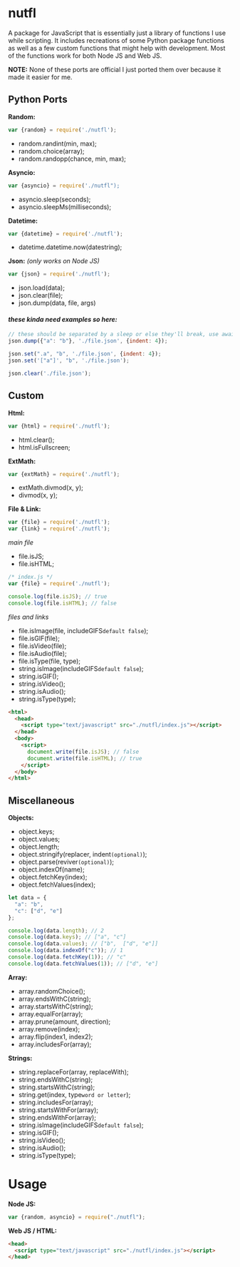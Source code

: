 # nutfl
A package for JavaScript that is essentially just a library of functions I use while scripting. It includes recreations of some Python package functions as well as a few custom functions that might help with development. Most of the functions work for both Node JS and Web JS.


**NOTE:** None of these ports are official I just ported them over because it made it easier for me.

## Python Ports
**Random:**
```js
var {random} = require('./nutfl');
```
- random.randint(min, max);
- random.choice(array);
- random.randopp(chance, min, max);

**Asyncio:**
```js
var {asyncio} = require('./nutfl");
```
- asyncio.sleep(seconds);
- asyncio.sleepMs(milliseconds);

**Datetime:**
```js
var {datetime} = require('./nutfl');
```
- datetime.datetime.now(datestring);

**Json:**
*(only works on Node JS)*
```js
var {json} = require('./nutfl');
```
- json.load(data);
- json.clear(file);
- json.dump(data, file, args)
#### *these kinda need examples so here:* 
```js
// these should be separated by a sleep or else they'll break, use await asyncio.sleepMs(5); that should work
json.dump({"a": "b"}, './file.json', {indent: 4});

json.set(".a", "b", './file.json', {indent: 4});
json.set('["a"]', "b", './file.json');

json.clear('./file.json');
```

## Custom
**Html:**
```js
var {html} = require('./nutfl');
```
- html.clear();
- html.isFullscreen;

**ExtMath:**
```js
var {extMath} = require('./nutfl');
```
- extMath.divmod(x, y);
- divmod(x, y);

**File & Link:**
```js
var {file} = require('./nutfl');
var {link} = require('./nutfl');
```
*main file*
- file.isJS;
- file.isHTML;
```js
/* index.js */
var {file} = require('./nutfl');

console.log(file.isJS); // true
console.log(file.isHTML); // false
```
*files and links*
- file.isImage(file, includeGIFS`default false`);
- file.isGIF(file);
- file.isVideo(file);
- file.isAudio(file);
- file.isType(file, type);
- string.isImage(includeGIFS`default false`);
- string.isGIF();
- string.isVideo();
- string.isAudio();
- string.isType(type);
```html
<html>
  <head>
    <script type="text/javascript" src="./nutfl/index.js"></script>
  </head>
  <body>
    <script>
      document.write(file.isJS); // false
      document.write(file.isHTML); // true
    </script>
  </body>
</html>
```

## Miscellaneous
**Objects:**
- object.keys;
- object.values;
- object.length;
- object.stringify(replacer, indent`(optional)`);
- object.parse(reviver`(optional)`);
- object.indexOf(name);
- object.fetchKey(index);
- object.fetchValues(index);
```js
let data = {
  "a": "b",
  "c": ["d", "e"]
};

console.log(data.length); // 2
console.log(data.keys); // ["a", "c"]
console.log(data.values); // ["b",  ["d", "e"]]
console.log(data.indexOf("c")); // 1
console.log(data.fetchKey(1)); // "c"
console.log(data.fetchValues(1)); // ["d", "e"]
```

**Array:**
- array.randomChoice();
- array.endsWithC(string);
- array.startsWithC(string);
- array.equalFor(array);
- array.prune(amount, direction);
- array.remove(index);
- array.flip(index1, index2);
- array.includesFor(array);

**Strings:**
- string.replaceFor(array, replaceWith);
- string.endsWithC(string);
- string.startsWithC(string);
- string.get(index, type`word or letter`);
- string.includesFor(array);
- string.startsWithFor(array);
- string.endsWithFor(array);
- string.isImage(includeGIFS`default false`);
- string.isGIF();
- string.isVideo();
- string.isAudio();
- string.isType(type);

# Usage
**Node JS:**
```js
var {random, asyncio} = require("./nutfl");
```

**Web JS / HTML:**
```html
<head>
  <script type="text/javascript" src="./nutfl/index.js"></script>
</head>
```
